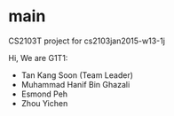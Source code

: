 # main
CS2103T project for cs2103jan2015-w13-1j

Hi, We are G1T1:
* Tan Kang Soon (Team Leader)
* Muhammad Hanif Bin Ghazali
* Esmond Peh
* Zhou Yichen

